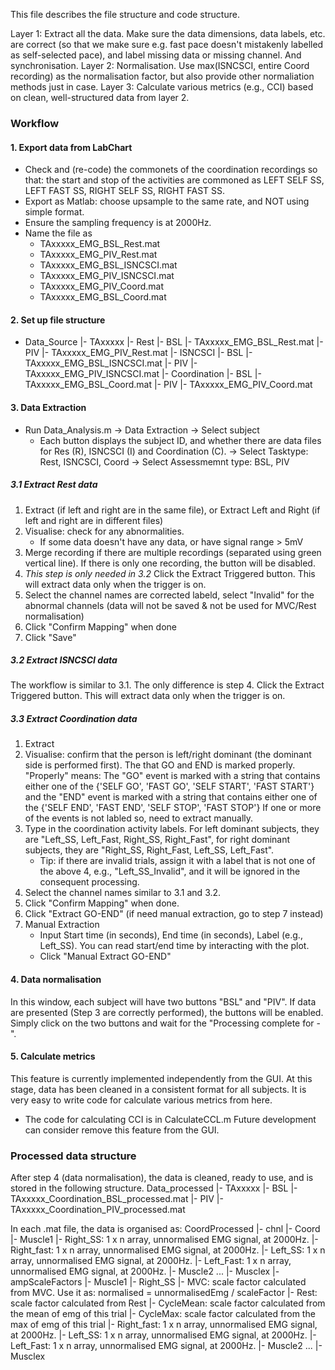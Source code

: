 This file describes the file structure and code structure.

Layer 1: Extract all the data. 
         Make sure the data dimensions, data labels, etc. are correct 
         (so that we make sure e.g. fast pace doesn't mistakenly labelled as self-selected pace), 
         and label missing data or missing channel. 
         And synchronisation.
Layer 2: Normalisation. 
         Use max(ISNCSCI, entire Coord recording) as the normalisation factor, 
         but also provide other normaliation methods just in case. 
Layer 3: Calculate various metrics (e.g., CCI)
         based on clean, well-structured data from layer 2.

### Workflow
#### 1. Export data from LabChart
- Check and (re-code) the commonets of the coordination recordings so that: the start and stop of the activities are commoned as LEFT SELF SS, LEFT FAST SS, RIGHT SELF SS, RIGHT FAST SS.
- Export as Matlab: choose upsample to the same rate, and NOT using simple format.
- Ensure the sampling frequency is at 2000Hz.
- Name the file as 
    - TAxxxxx_EMG_BSL_Rest.mat
    - TAxxxxx_EMG_PIV_Rest.mat
    - TAxxxxx_EMG_BSL_ISNCSCI.mat
    - TAxxxxx_EMG_PIV_ISNCSCI.mat
    - TAxxxxx_EMG_PIV_Coord.mat
    - TAxxxxx_EMG_BSL_Coord.mat

#### 2. Set up file structure
- Data_Source
|- TAxxxxx
    |- Rest
        |- BSL
            |- TAxxxxx_EMG_BSL_Rest.mat
        |- PIV
            |- TAxxxxx_EMG_PIV_Rest.mat
    |- ISNCSCI
        |- BSL
            |- TAxxxxx_EMG_BSL_ISNCSCI.mat
        |- PIV
            |- TAxxxxx_EMG_PIV_ISNCSCI.mat
    |- Coordination
        |- BSL
            |- TAxxxxx_EMG_BSL_Coord.mat
        |- PIV
            |- TAxxxxx_EMG_PIV_Coord.mat

#### 3. Data Extraction
- Run Data_Analysis.m
-> Data Extraction
-> Select subject
    - Each button displays the subject ID, and whether there are data files for Res (R), ISNCSCI (I) and Coordination (C).
-> Select Tasktype: Rest, ISNCSCI, Coord
-> Select Assessmemnt type: BSL, PIV

##### 3.1 Extract Rest data
1. Extract (if left and right are in the same file), or Extract Left and Right (if left and right are in different files)
2. Visualise: check for any abnormalities.
    - If some data doesn't have any data, or have signal range > 5mV
3. Merge recording if there are multiple recordings (separated using green vertical line). If there is only one recording, the button will be disabled.
4. *This step is only needed in 3.2* Click the Extract Triggered button. This will extract data only when the trigger is on.
5. Select the channel names are corrected labeld, select "Invalid" for the abnormal channels (data will not be saved & not be used for MVC/Rest normalisation)
6. Click "Confirm Mapping" when done
7. Click "Save"

##### 3.2 Extract ISNCSCI data
The workflow is similar to 3.1.
The only difference is step 4. Click the Extract Triggered button. This will extract data only when the trigger is on.

##### 3.3 Extract Coordination data
1. Extract
2. Visualise: confirm that the person is left/right dominant (the dominant side is performed first). The that GO and END is marked properly.
    "Properly" means: The "GO" event is marked with a string that contains either one of the {'SELF GO', 'FAST GO', 'SELF START', 'FAST START'} and the "END" event is marked with a string that contains either one of the {'SELF END', 'FAST END', 'SELF STOP', 'FAST STOP'} If one or more of the events is not labled so, need to extract manually.
3. Type in the coordination activity labels. For left dominant subjects, they are "Left_SS, Left_Fast, Right_SS, Right_Fast", for right dominant subjects, they are "Right_SS, Right_Fast, Left_SS, Left_Fast". 
    - Tip: if there are invalid trials, assign it with a label that is not one of the above 4, e.g., "Left_SS_Invalid", and it will be ignored in the consequent processing.
4. Select the channel names similar to 3.1 and 3.2. 
5. Click "Confirm Mapping" when done.
6. Click "Extract GO-END" (if need manual extraction, go to step 7 instead)
7. Manual Extraction
    - Input Start time (in seconds), End time (in seconds), Label (e.g., Left_SS). You can read start/end time by interacting with the plot.
    - Click "Manual Extract GO-END" 

#### 4. Data normalisation
In this window, each subject will have two buttons "BSL" and "PIV". If data are presented (Step 3 are correctly performed), the buttons will be enabled. Simply click on the two buttons and wait for the "Processing complete for <subject ID> - <Assessment type>". 

#### 5. Calculate metrics
This feature is currently implemented independently from the GUI. 
At this stage, data has been cleaned in a consistent format for all subjects. It is very easy to write code for calculate various metrics from here.
- The code for calculating CCI is in CalculateCCL.m
Future development can consider remove this feature from the GUI.

### Processed data structure
After step 4 (data normalisation), the data is cleaned, ready to use, and is stored in the following structure.
Data_processed
|- TAxxxxx
    |- BSL
        |- TAxxxxx_Coordination_BSL_processed.mat
    |- PIV
        |- TAxxxxx_Coordination_PIV_processed.mat

In each .mat file, the data is organised as:
CoordProcessed
|- chnl
    |- Coord
        |- Muscle1
            |- Right_SS: 1 x n array, unnormalised EMG signal, at 2000Hz.
            |- Right_fast: 1 x n array, unnormalised EMG signal, at 2000Hz.
            |- Left_SS: 1 x n array, unnormalised EMG signal, at 2000Hz.
            |- Left_Fast: 1 x n array, unnormalised EMG signal, at 2000Hz.
        |- Muscle2
        ...
        |- Musclex
|- ampScaleFactors
    |- Muscle1
        |- Right_SS
            |- MVC: scale factor calculated from MVC. Use it as: normalised = unnormalisedEmg / scaleFactor
            |- Rest: scale factor calculated from Rest 
            |- CycleMean: scale factor calculated from the mean of emg of this trial
            |- CycleMax: scale factor calculated from the max of emg of this trial
        |- Right_fast: 1 x n array, unnormalised EMG signal, at 2000Hz.
        |- Left_SS: 1 x n array, unnormalised EMG signal, at 2000Hz.
        |- Left_Fast: 1 x n array, unnormalised EMG signal, at 2000Hz.
    |- Muscle2
    ...
    |- Musclex